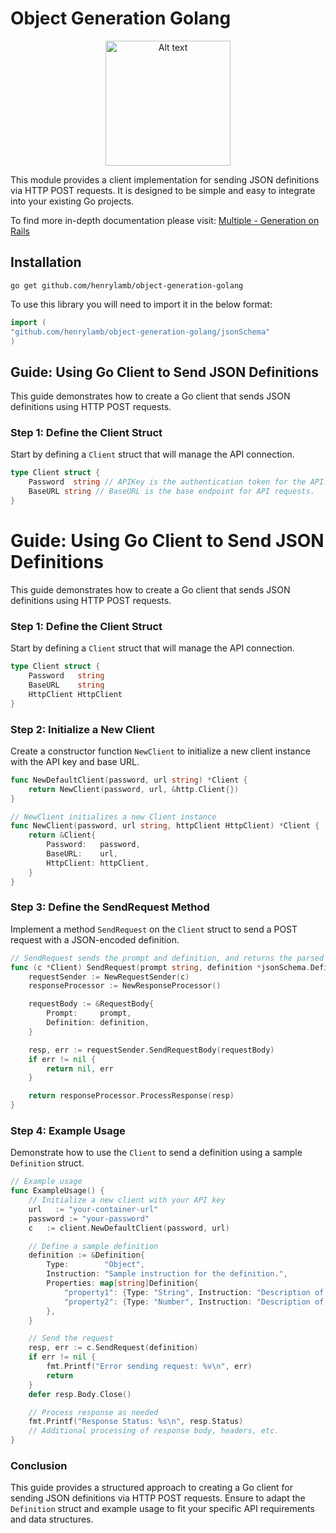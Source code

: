 # Object Generation Golang
  
<p align="center">
  <img src="https://i.postimg.cc/K8TjGy01/3-BD4-B9-DD-B0-B4-4033-B561-50-B5-CB6-A37-B0.jpg" alt="Alt text" width="200"/>
</p>
This module provides a client implementation for sending JSON definitions via HTTP POST requests. It is designed to be simple and easy to integrate into your existing Go projects.

To find more in-depth documentation please visit: [Multiple - Generation on Rails](https://go-multiple.com/)

## Installation

```go get github.com/henrylamb/object-generation-golang```

To use this library you will need to import it in the below format:

```go
import (
"github.com/henrylamb/object-generation-golang/jsonSchema"
)

```

## Guide: Using Go Client to Send JSON Definitions

This guide demonstrates how to create a Go client that sends JSON definitions using HTTP POST requests.

### Step 1: Define the Client Struct

Start by defining a `Client` struct that will manage the API connection.

```go
type Client struct {
	Password  string // APIKey is the authentication token for the API.
	BaseURL string // BaseURL is the base endpoint for API requests.
}
```

# Guide: Using Go Client to Send JSON Definitions

This guide demonstrates how to create a Go client that sends JSON definitions using HTTP POST requests.

### Step 1: Define the Client Struct

Start by defining a `Client` struct that will manage the API connection.

```go
type Client struct {
    Password   string
    BaseURL    string
    HttpClient HttpClient
}
```

### Step 2: Initialize a New Client

Create a constructor function `NewClient` to initialize a new client instance with the API key and base URL.

```go
func NewDefaultClient(password, url string) *Client {
	return NewClient(password, url, &http.Client{})
}

// NewClient initializes a new Client instance
func NewClient(password, url string, httpClient HttpClient) *Client {
	return &Client{
		Password:   password,
		BaseURL:    url,
		HttpClient: httpClient,
	}
}
```

### Step 3: Define the SendRequest Method

Implement a method `SendRequest` on the `Client` struct to send a POST request with a JSON-encoded definition.

```go
// SendRequest sends the prompt and definition, and returns the parsed response
func (c *Client) SendRequest(prompt string, definition *jsonSchema.Definition) (*Response, error) {
	requestSender := NewRequestSender(c)
	responseProcessor := NewResponseProcessor()

	requestBody := &RequestBody{
		Prompt:     prompt,
		Definition: definition,
	}

	resp, err := requestSender.SendRequestBody(requestBody)
	if err != nil {
		return nil, err
	}

	return responseProcessor.ProcessResponse(resp)
}
```

### Step 4: Example Usage

Demonstrate how to use the `Client` to send a definition using a sample `Definition` struct.

```go
// Example usage
func ExampleUsage() {
	// Initialize a new client with your API key
	url   := "your-container-url"
	password := "your-password"
	c   := client.NewDefaultClient(password, url)

	// Define a sample definition
	definition := &Definition{
		Type:        "Object",
		Instruction: "Sample instruction for the definition.",
		Properties: map[string]Definition{
			"property1": {Type: "String", Instruction: "Description of property1"},
			"property2": {Type: "Number", Instruction: "Description of property2"},
		},
	}

	// Send the request
	resp, err := c.SendRequest(definition)
	if err != nil {
		fmt.Printf("Error sending request: %v\n", err)
		return
	}
	defer resp.Body.Close()

	// Process response as needed
	fmt.Printf("Response Status: %s\n", resp.Status)
	// Additional processing of response body, headers, etc.
}
```

### Conclusion

This guide provides a structured approach to creating a Go client for sending JSON definitions via HTTP POST requests. Ensure to adapt the `Definition` struct and example usage to fit your specific API requirements and data structures.
